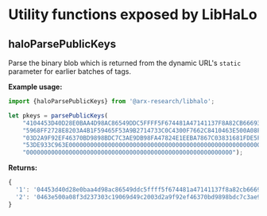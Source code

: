 # Utility functions exposed by LibHaLo

## haloParsePublicKeys

Parse the binary blob which is returned from the dynamic URL's `static` parameter for earlier batches of tags.

**Example usage:**
```javascript
import {haloParsePublicKeys} from '@arx-research/libhalo';

let pkeys = parsePublicKeys(
    "4104453D40D28E0BAA4D98AC86549DDC5FFFF5F674481A47141137F8A82CB666937A67AECE33B96E" +
    "5968FF2728E8203A4B1F59465F53A9B2714733C0C4300F7662C8410463E500A08F3D237303C19069D49C20" +
    "03D2A9F92EF46370BD9898BDC7C3AE9DB98FA47824E1EEBA7867C03831681FDE5F34C82247F0A0C1F2A841" +
    "53DE933C963E00000000000000000000000000000000000000000000000000000000000000000000000000" +
    "0000000000000000000000000000000000000000000000000000000000");
```

**Returns:**
```javascript
{
  '1': '04453d40d28e0baa4d98ac86549ddc5ffff5f674481a47141137f8a82cb666937a67aece33b96e5968ff2728e8203a4b1f59465f53a9b2714733c0c4300f7662c8',
  '2': '0463e500a08f3d237303c19069d49c2003d2a9f92ef46370bd9898bdc7c3ae9db98fa47824e1eeba7867c03831681fde5f34c82247f0a0c1f2a84153de933c963e' 
}
```
